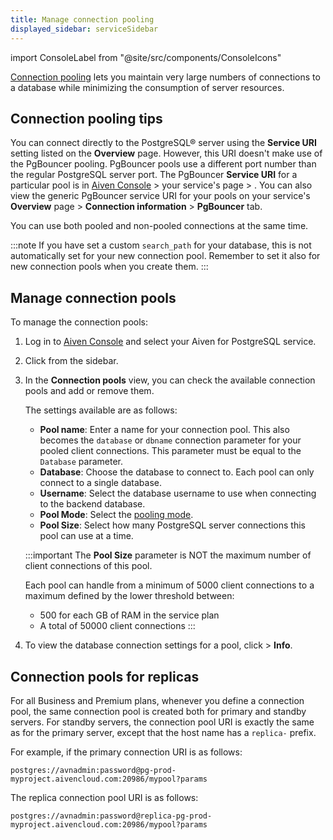 ```yaml
---
title: Manage connection pooling
displayed_sidebar: serviceSidebar
---
```


import ConsoleLabel from "@site/src/components/ConsoleIcons"

[Connection pooling](/docs/products/postgresql/concepts/pg-connection-pooling) lets you maintain very large numbers of connections to a database while minimizing the consumption of server resources.

## Connection pooling tips

You can connect directly to the PostgreSQL® server using the **Service
URI** setting listed on the **Overview** page. However, this URI
doesn't make use of the PgBouncer pooling. PgBouncer pools use a
different port number than the regular PostgreSQL server port. The
PgBouncer **Service URI** for a particular pool is in [Aiven
Console](https://console.aiven.io/) > your service's page > <ConsoleLabel name="pools"/>.
You can also view the generic PgBouncer service URI for your pools on your service's
**Overview** page > **Connection information** > **PgBouncer** tab.

You can use both pooled and non-pooled connections at the same time.

:::note
If you have set a custom `search_path` for your database, this is not
automatically set for your new connection pool. Remember to set it also
for new connection pools when you create them.
:::

## Manage connection pools

To manage the connection pools:

1.  Log in to [Aiven Console](https://console.aiven.io/) and select your
    Aiven for PostgreSQL service.

1.  Click <ConsoleLabel name="pools"/> from the sidebar.

1.  In the **Connection pools** view, you can check the available connection pools
    and add or remove them.

    The settings available are as follows:

    -   **Pool name**: Enter a name for your connection pool. This
        also becomes the `database` or `dbname` connection parameter for
        your pooled client connections. This parameter must be equal to
        the `Database` parameter.
    -   **Database**: Choose the database to connect to.
        Each pool can only connect to a single database.
    -   **Username**: Select the database username to use
        when connecting to the backend database.
    -   **Pool Mode**: Select the
        [pooling mode](/docs/products/postgresql/concepts/pg-connection-pooling#pooling-modes).
    -   **Pool Size**: Select how many PostgreSQL server connections
        this pool can use at a time.

    :::important
    The **Pool Size** parameter is NOT the maximum number of client
    connections of this pool.

    Each pool can handle from a minimum of 5000 client connections to a
    maximum defined by the lower threshold between:

    -   500 for each GB of RAM in the service plan
    -   A total of 50000 client connections
    :::

1.  To view the database connection settings for a pool, click
    <ConsoleLabel name="actions"/> > **Info**.

## Connection pools for replicas

For all Business and Premium plans, whenever you define a connection
pool, the same connection pool is created both for primary and standby
servers. For standby servers, the connection pool URI is exactly the
same as for the primary server, except that the host name has a
`replica-` prefix.

For example, if the primary connection URI is as follows:

```
postgres://avnadmin:password@pg-prod-myproject.aivencloud.com:20986/mypool?params
```

The replica connection pool URI is as follows:

```
postgres://avnadmin:password@replica-pg-prod-myproject.aivencloud.com:20986/mypool?params
```
